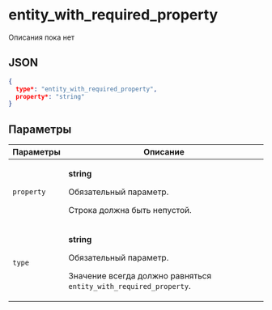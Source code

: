 # entity_with_required_property
Описания пока нет

## JSON
```json
{
  type*: "entity_with_required_property",
  property*: "string"
}
```

## Параметры
| Параметры | Описание |
| --- | --- |
| `property` | <p>**string**</p><p>Обязательный параметр.</p><p>Строка должна быть непустой.</p> |
| `type` | <p>**string**</p><p>Обязательный параметр.</p><p>Значение всегда должно равняться `entity_with_required_property`.</p> |
